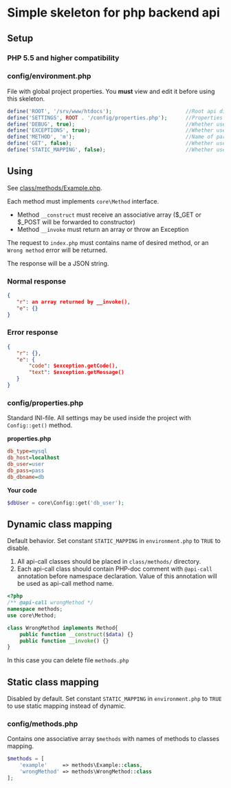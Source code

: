 # Simple skeleton for php backend api

## Setup

### PHP 5.5 and higher compatibility

### config/environment.php
File with global project properties. You **must** view and edit it before using this skeleton.
```php
define('ROOT', '/srv/www/htdocs');                        //Root api directory
define('SETTINGS', ROOT . '/config/properties.php');      //Properties file path
define('DEBUG', true);                                    //Whether use debug mode
define('EXCEPTIONS', true);                               //Whether use exceptions instead of E_USER_NOTICE
define('METHOD', 'm');                                    //Name of parameter in POST/GET data that contains method name
define('GET', false);                                     //Whether use $_GET instead of $_POST
define('STATIC_MAPPING', false);                          //Whether use static class mapping
```

## Using
See [class/methods/Example.php](https://github.com/rjhdby/api-skeleton/blob/master/class/methods/Example.php).

Each method must implements `core\Method` interface.
  * Method `__construct` must receive an associative array ($_GET or $_POST will be forwarded to constructor)
  * Method `__invoke` must return an array or throw an Exception

The request to `index.php` must contains name of desired method, or an `Wrong method` error will be returned.

The response will be a JSON string.
   
### Normal response
```json
{
   "r": an array returned by __invoke(),
   "e": {}
}
```

### Error response
```json
{
   "r": {},
   "e": {
       "code": $exception.getCode(),
       "text": $exception.getMessage()
   }
}
```

### config/properties.php
Standard INI-file. All settings may be used inside the project with `Config::get()` method.

**properties.php**
```ini
db_type=mysql
db_host=localhost
db_user=user
db_pass=pass
db_dbname=db
```

**Your code**
```php
$dbUser = core\Config::get('db_user');
```

## Dynamic class mapping
Default behavior. Set constant `STATIC_MAPPING` in `environment.php` to `TRUE` to disable.

1. All api-call classes should be placed in `class/methods/` directory. 
2. Each api-call class should contain PHP-doc comment with `@api-call` annotation before namespace declaration. Value of this annotation will be used as api-call method name.

```php
<?php
/** @api-call wrongMethod */
namespace methods;
use core\Method;

class WrongMethod implements Method{
    public function __construct($data) {}
    public function __invoke() {}
}
```

In this case you can delete file `methods.php`

## Static class mapping 
Disabled by default.
Set constant `STATIC_MAPPING` in `environment.php` to `TRUE` to use static mapping instead of dynamic.

### config/methods.php
Contains one associative array `$methods` with names of methods to classes mapping.
```php
$methods = [
    'example'     => methods\Example::class,
    'wrongMethod' => methods\WrongMethod::class
];
```